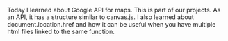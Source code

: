 Today I learned about Google API for maps. This is part of our projects. As an API, it has a structure similar to canvas.js. I also learned about document.location.href and how it can be useful when you have multiple html files linked to the same function. 
